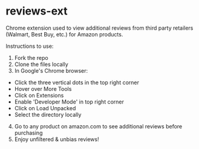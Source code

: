 # reviews-ext
Chrome extension used to view additional reviews from third party retailers (Walmart, Best Buy, etc.) for Amazon products.

Instructions to use:
1. Fork the repo
2. Clone the files locally
3. In Google's Chrome browser:
  - Click the three vertical dots in the top right corner
  - Hover over More Tools
  - Click on Extensions
  - Enable 'Developer Mode' in top right corner
  - Click on Load Unpacked
  - Select the directory locally
4. Go to any product on amazon.com to see additional reviews before purchasing
5. Enjoy unfiltered & unbias reviews!


